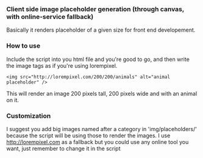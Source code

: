 ### Client side image placeholder generation (through canvas, with online-service fallback)

Basically it renders placeholder of a given size for front end developement.

### How to use

Include the script into you html file and you're good to go, and then write the image tags as if you're using lorempixel.

    <img src="http://lorempixel.com/200/200/animals" alt="animal placeholder" />

This will render an image 200 pixels tall, 200 pixels wide and with an animal on it.

### Customization

I suggest you add big images named after a category in 'img/placeholders/' because the script will be using those to render the images.
I use http://lorempixel.com as a fallback but you could use any online tool you want, just remember to change it in the script
